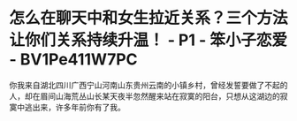 # 怎么在聊天中和女生拉近关系？三个方法让你们关系持续升温！ - P1 - 笨小子恋爱 - BV1Pe411W7PC

你我来自湖北四川广西宁山河南山东贵州云南的小镇乡村，曾经发誓要做了不起的人，却在眉间山海荒丛山长某天夜半忽然醒来站在寂寞的阳台，只想从这湖边的寂寞中逃出来，许多年前你有了我。

